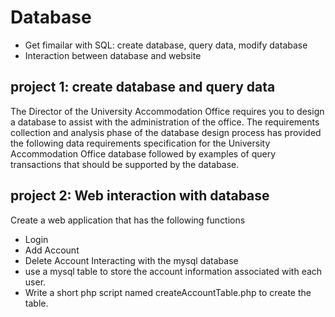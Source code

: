 # Database
- Get fimailar with SQL: create database, query data, modify database
- Interaction between database and website

## project 1: create database and query data
The Director of the University Accommodation Office requires you to design a database to assist with the administration of the office. The requirements collection and analysis phase of the database design process has provided the following data requirements specification for the University Accommodation Office database followed by examples of query transactions that should be supported by the database.



## project 2: Web interaction with database
Create a web application that has the following functions
- Login
- Add Account
- Delete Account
Interacting with the mysql database
- use a mysql table to store the account information associated with each user.
- Write a short php script named createAccountTable.php to create the table. 

